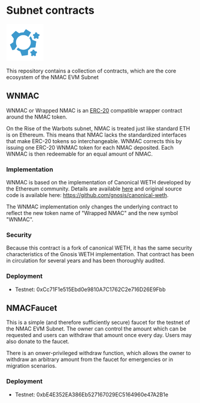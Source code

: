 # Subnet contracts
<img src="imgs/icon_nmac.png" width="100">

This repository contains a collection of contracts, which are the core ecosystem of the NMAC EVM Subnet

## WNMAC

WNMAC or Wrapped NMAC is an [ERC-20](https://github.com/ethereum/EIPs/blob/master/EIPS/eip-20.md) compatible wrapper contract around the NMAC token.

On the Rise of the Warbots subnet, NMAC is treated just like standard ETH is on Ethereum. This means that NMAC lacks the standardized interfaces that make ERC-20 tokens so interchangeable. WNMAC corrects this by issuing one ERC-20 WNMAC token for each NMAC deposited. Each WNMAC is then redeemable for an equal amount of NMAC.

### Implementation
WNMAC is based on the implementation of Canonical WETH developed by the Ethereum community. Details are available [here](https://blog.0xproject.com/canonical-weth-a9aa7d0279dd) and original source code is available here: https://github.com/gnosis/canonical-weth.

The WNMAC implementation only changes the underlying contract to reflect the new token name of "Wrapped NMAC" and the new symbol "WNMAC".

### Security
Because this contract is a fork of canonical WETH, it has the same security characteristics of the Gnosis WETH implementation. That contract has been in circulation for several years and has been thoroughly audited.

### Deployment
- Testnet: 0xCc71F1e515Ebd0e9810A7C1762C2e716D26E9Fbb

## NMACFaucet

This is a simple (and therefore sufficiently secure) faucet for the testnet of the NMAC EVM Subnet. The owner can control the amount which can be requested and users can withdraw that amount once every day. Users may also donate to the faucet.

There is an onwer-privileged withdraw function, which allows the owner to withdraw an arbitrary amount from the faucet for emergencies or in migration scenarios.

### Deployment
- Testnet: 0xbE4E352EA386Eb527167029EC5164960e47A2B1e
